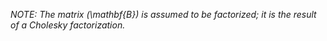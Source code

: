 
_NOTE: The matrix \(\mathbf{B}\) is assumed to be factorized; it is the result of a Cholesky factorization._

